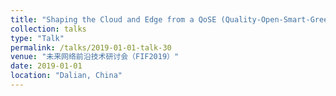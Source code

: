 ```yaml
---
title: "Shaping the Cloud and Edge from a QoSE (Quality-Open-Smart-Green) Perspective"
collection: talks
type: "Talk"
permalink: /talks/2019-01-01-talk-30
venue: "未来网络前沿技术研讨会（FIF2019）"
date: 2019-01-01
location: "Dalian, China"
---
```

